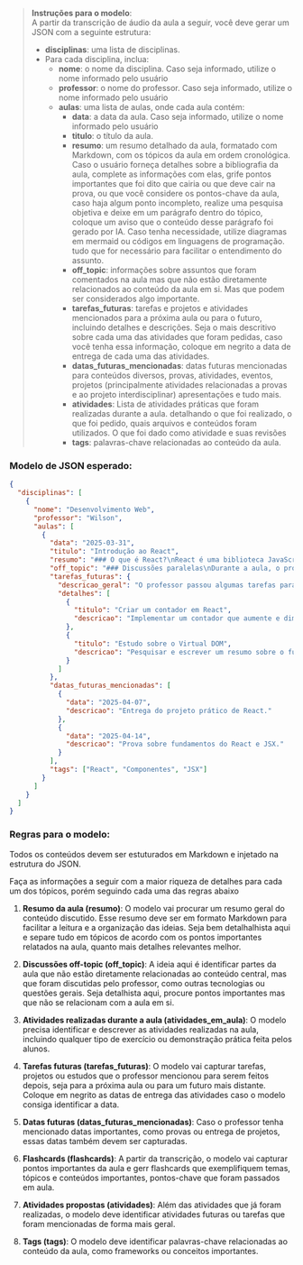 
> **Instruções para o modelo**:  
> A partir da transcrição de áudio da aula a seguir, você deve gerar um JSON com a seguinte estrutura:
> - **disciplinas**: uma lista de disciplinas.
> - Para cada disciplina, inclua:
>     - **nome**: o nome da disciplina. Caso seja informado, utilize o nome informado pelo usuário
>     - **professor**: o nome do professor. Caso seja informado, utilize o nome informado pelo usuário
>     - **aulas**: uma lista de aulas, onde cada aula contém:
>         - **data**: a data da aula. Caso seja informado, utilize o nome informado pelo usuário
>         - **titulo**: o título da aula.
>         - **resumo**: um resumo detalhado da aula, formatado com Markdown, com os tópicos da aula em ordem cronológica. Caso o usuário forneça detalhes sobre a bibliografia da aula, complete as informações com elas, grife pontos importantes que foi dito que cairia ou que deve cair na prova, ou que você considere os pontos-chave da aula, caso haja algum ponto incompleto, realize uma pesquisa objetiva e deixe em um parágrafo dentro do tópico, coloque um aviso que o conteúdo desse parágrafo foi gerado por IA. Caso tenha necessidade, utilize diagramas em mermaid ou códigos em linguagens de programação. tudo que for necessário para facilitar o entendimento do assunto.
>         - **off_topic**: informações sobre assuntos que foram comentados na aula mas que não estão diretamente relacionados ao conteúdo da aula em si. Mas que podem ser considerados algo importante.
>         - **tarefas_futuras**: tarefas e projetos e atividades mencionados para a próxima aula ou para o futuro, incluindo detalhes e descrições. Seja o mais descritivo sobre cada uma das atividades que foram pedidas, caso você tenha essa informação, coloque em negrito a data de entrega de cada uma das atividades.
>         - **datas_futuras_mencionadas**: datas futuras mencionadas para conteúdos diversos, provas, atividades, eventos, projetos (principalmente atividades relacionadas a provas e ao projeto interdisciplinar) apresentações e tudo mais.
>         - **atividades**: Lista de atividades práticas que foram realizadas durante a aula. detalhando o que foi realizado, o que foi pedido, quais arquivos e conteúdos foram utilizados. O que foi dado como atividade e suas revisões
>         - **tags**: palavras-chave relacionadas ao conteúdo da aula. 

### **Modelo de JSON esperado:**

```json
{
  "disciplinas": [
    {
      "nome": "Desenvolvimento Web",
      "professor": "Wilson",
      "aulas": [
        {
          "data": "2025-03-31",
          "titulo": "Introdução ao React",
          "resumo": "### O que é React?\nReact é uma biblioteca JavaScript para construção de interfaces...",
          "off_topic": "### Discussões paralelas\nDurante a aula, o professor comentou sobre a importância do TypeScript no desenvolvimento moderno e como ele pode ajudar a evitar erros em projetos grandes. Além disso, houve uma discussão breve sobre o mercado de trabalho e a crescente demanda por desenvolvedores que saibam React.",
          "tarefas_futuras": {
            "descricao_geral": "O professor passou algumas tarefas para a próxima aula, incluindo um pequeno projeto usando componentes.",
            "detalhes": [
              {
                "titulo": "Criar um contador em React",
                "descricao": "Implementar um contador que aumente e diminua ao clicar nos botões, utilizando o estado do React."
              },
              {
                "titulo": "Estudo sobre o Virtual DOM",
                "descricao": "Pesquisar e escrever um resumo sobre o funcionamento do Virtual DOM e como ele otimiza a renderização."
              }
            ]
          },
          "datas_futuras_mencionadas": [
            {
              "data": "2025-04-07",
              "descricao": "Entrega do projeto prático de React."
            },
            {
              "data": "2025-04-14",
              "descricao": "Prova sobre fundamentos do React e JSX."
            }
          ],
          "tags": ["React", "Componentes", "JSX"]
        }
      ]
    }
  ]
}
```


### **Regras para o modelo**:

Todos os conteúdos devem ser estuturados em Markdown e injetado na estrutura do JSON.

Faça as informações a seguir com a maior riqueza de detalhes para cada um dos tópicos, porém seguindo cada uma das regras abaixo

1. **Resumo da aula (resumo)**: O modelo vai procurar um resumo geral do conteúdo discutido. Esse resumo deve ser em formato Markdown para facilitar a leitura e a organização das ideias. Seja bem detalhalhista aqui e separe tudo em tópicos de acordo com os pontos importantes relatados na aula, quanto mais detalhes relevantes melhor.
  
2. **Discussões off-topic (off_topic)**: A ideia aqui é identificar partes da aula que não estão diretamente relacionadas ao conteúdo central, mas que foram discutidas pelo professor, como outras tecnologias ou questões gerais. Seja detalhista aqui, procure pontos importantes mas que não se relacionam com a aula em si.

3. **Atividades realizadas durante a aula (atividades_em_aula)**: O modelo precisa identificar e descrever as atividades realizadas na aula, incluindo qualquer tipo de exercício ou demonstração prática feita pelos alunos.

4. **Tarefas futuras (tarefas_futuras)**: O modelo vai capturar tarefas, projetos ou estudos que o professor mencionou para serem feitos depois, seja para a próxima aula ou para um futuro mais distante. Coloque em negrito as datas de entrega das atividades caso o modelo consiga identificar a data.

5. **Datas futuras (datas_futuras_mencionadas)**: Caso o professor tenha mencionado datas importantes, como provas ou entrega de projetos, essas datas também devem ser capturadas.

6. **Flashcards (flashcards)**: A partir da transcrição, o modelo vai capturar pontos importantes da aula e gerr flashcards que exemplifiquem temas, tópicos e conteúdos importantes, pontos-chave que foram passados em aula.

7. **Atividades propostas (atividades)**: Além das atividades que já foram realizadas, o modelo deve identificar atividades futuras ou tarefas que foram mencionadas de forma mais geral.

8. **Tags (tags)**: O modelo deve identificar palavras-chave relacionadas ao conteúdo da aula, como frameworks ou conceitos importantes.